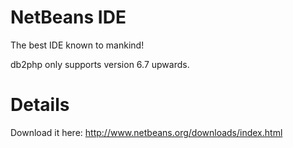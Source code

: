 # NetBeans IDE #

The best IDE known to mankind!

db2php only supports version 6.7 upwards.

# Details #

Download it here: http://www.netbeans.org/downloads/index.html